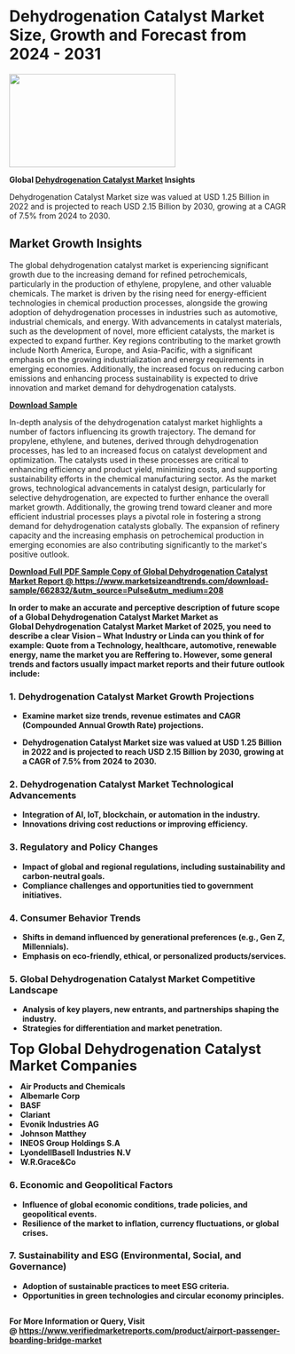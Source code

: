 <H1>Dehydrogenation Catalyst Market Size, Growth and Forecast from 2024 - 2031</H1><img class="aligncenter size-medium wp-image-584254" src="https://thirdeyenews.in/wp-content/uploads/2024/09/Global-Market-Research-300x168.jpeg" alt="" width="300" height="168" /><p><strong>Global&nbsp;<a href="https://www.marketsizeandtrends.com/download-sample/662832/&amp;utm_source=Pulse&amp;utm_medium=208">Dehydrogenation Catalyst Market</a> Insights</strong></p><p>Dehydrogenation Catalyst Market size was valued at USD 1.25 Billion in 2022 and is projected to reach USD 2.15 Billion by 2030, growing at a CAGR of 7.5% from 2024 to 2030.</p><p><h2>Market Growth Insights</h2> <p>The global dehydrogenation catalyst market is experiencing significant growth due to the increasing demand for refined petrochemicals, particularly in the production of ethylene, propylene, and other valuable chemicals. The market is driven by the rising need for energy-efficient technologies in chemical production processes, alongside the growing adoption of dehydrogenation processes in industries such as automotive, industrial chemicals, and energy. With advancements in catalyst materials, such as the development of novel, more efficient catalysts, the market is expected to expand further. Key regions contributing to the market growth include North America, Europe, and Asia-Pacific, with a significant emphasis on the growing industrialization and energy requirements in emerging economies. Additionally, the increased focus on reducing carbon emissions and enhancing process sustainability is expected to drive innovation and market demand for dehydrogenation catalysts.</p> <p><strong><a href="#">Download Sample</a></strong></p> <p>In-depth analysis of the dehydrogenation catalyst market highlights a number of factors influencing its growth trajectory. The demand for propylene, ethylene, and butenes, derived through dehydrogenation processes, has led to an increased focus on catalyst development and optimization. The catalysts used in these processes are critical to enhancing efficiency and product yield, minimizing costs, and supporting sustainability efforts in the chemical manufacturing sector. As the market grows, technological advancements in catalyst design, particularly for selective dehydrogenation, are expected to further enhance the overall market growth. Additionally, the growing trend toward cleaner and more efficient industrial processes plays a pivotal role in fostering a strong demand for dehydrogenation catalysts globally. The expansion of refinery capacity and the increasing emphasis on petrochemical production in emerging economies are also contributing significantly to the market's positive outlook.</p> <p><strong><a href="#"></p><p><span class=""><strong>Download Full PDF Sample Copy of Global Dehydrogenation Catalyst Market Report</strong> @ <a href="https://www.marketsizeandtrends.com/download-sample/662832/&amp;utm_source=Pulse&amp;utm_medium=208" target="_blank">https://www.marketsizeandtrends.com/download-sample/662832/&amp;utm_source=Pulse&amp;utm_medium=208</a></span></p><p>In order to make an accurate and perceptive description of future scope of a Global&nbsp;Dehydrogenation Catalyst Market Market as Global&nbsp;Dehydrogenation Catalyst Market Market of 2025, you need to describe a clear Vision &ndash; What Industry or Linda can you think of for example: Quote from a Technology, healthcare, automotive, renewable energy, name the market you are Reffering to. However, some general trends and factors usually impact market reports and their future outlook include:</p><h3>1.&nbsp;<strong>Dehydrogenation Catalyst Market Growth Projections</strong></h3><ul><li>Examine market size trends, revenue estimates and CAGR (Compounded Annual Growth Rate) projections.</li><li><p>Dehydrogenation Catalyst Market size was valued at USD 1.25 Billion in 2022 and is projected to reach USD 2.15 Billion by 2030, growing at a CAGR of 7.5% from 2024 to 2030.</p></li></ul><h3>2.&nbsp;<strong>Dehydrogenation Catalyst Market Technological Advancements</strong></h3><ul><li>Integration of AI, IoT, blockchain, or automation in the industry.</li><li>Innovations driving cost reductions or improving efficiency.</li></ul><h3>3.&nbsp;<strong>Regulatory and Policy Changes</strong></h3><ul><li>Impact of global and regional regulations, including sustainability and carbon-neutral goals.</li><li>Compliance challenges and opportunities tied to government initiatives.</li></ul><h3>4.&nbsp;<strong>Consumer Behavior Trends</strong></h3><ul><li>Shifts in demand influenced by generational preferences (e.g., Gen Z, Millennials).</li><li>Emphasis on eco-friendly, ethical, or personalized products/services.</li></ul><h3>5.&nbsp;<strong>Global Dehydrogenation Catalyst Market Competitive Landscape</strong></h3><ul><li>Analysis of key players, new entrants, and partnerships shaping the industry.</li><li>Strategies for differentiation and market penetration.</li></ul><p data-pm-slice="1 1 []"><span style="color: inherit; font-family: inherit; font-size: 25px;">Top Global Dehydrogenation Catalyst Market Companies</span></p><div class="" data-test-id=""><p><li>Air Products and Chemicals</li><li> Albemarle Corp</li><li> BASF</li><li> Clariant</li><li> Evonik Industries AG</li><li> Johnson Matthey</li><li> INEOS Group Holdings S.A</li><li> LyondellBasell Industries N.V</li><li> W.R.Grace&Co</li></p></div><h3>6.&nbsp;<strong>Economic and Geopolitical Factors</strong></h3><ul><li>Influence of global economic conditions, trade policies, and geopolitical events.</li><li>Resilience of the market to inflation, currency fluctuations, or global crises.</li></ul><h3>7.&nbsp;<strong>Sustainability and ESG (Environmental, Social, and Governance)</strong></h3><ul><li>Adoption of sustainable practices to meet ESG criteria.</li><li>Opportunities in green technologies and circular economy principles.</li></ul><h2><strong style="font-size: 14px;">For More Information or Query, Visit @&nbsp;</strong><a style="background-color: #ffffff; font-size: 14px;" href="https://www.marketsizeandtrends.com/report/dehydrogenation-catalyst-market/" target="_blank">https://www.verifiedmarketreports.com/product/airport-passenger-boarding-bridge-market</a></h2>
